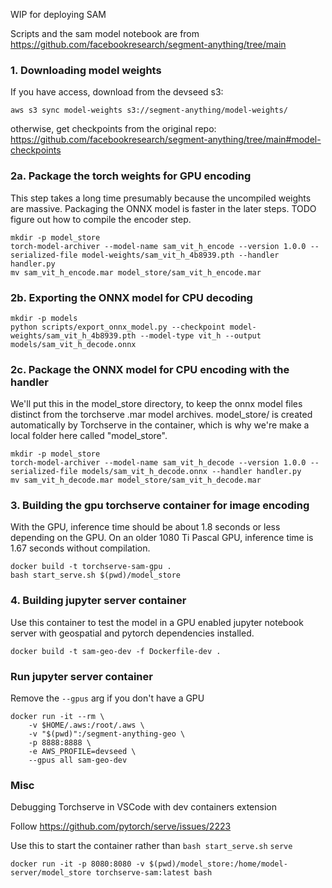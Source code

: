 WIP for deploying SAM

Scripts and the sam model notebook are from https://github.com/facebookresearch/segment-anything/tree/main

### 1. Downloading model weights

If you have access, download from the devseed s3:

```
aws s3 sync model-weights s3://segment-anything/model-weights/
```

otherwise, get checkpoints from the original repo: https://github.com/facebookresearch/segment-anything/tree/main#model-checkpoints

### 2a. Package the torch weights for GPU encoding

This step takes a long time presumably because the uncompiled weights are massive. Packaging the ONNX model is faster in the later steps. TODO figure out how to compile the encoder step.

```
mkdir -p model_store
torch-model-archiver --model-name sam_vit_h_encode --version 1.0.0 --serialized-file model-weights/sam_vit_h_4b8939.pth --handler handler.py 
mv sam_vit_h_encode.mar model_store/sam_vit_h_encode.mar
```

### 2b. Exporting the ONNX model for CPU decoding

```
mkdir -p models                    
python scripts/export_onnx_model.py --checkpoint model-weights/sam_vit_h_4b8939.pth --model-type vit_h --output models/sam_vit_h_decode.onnx
```

### 2c. Package the ONNX model for CPU encoding with the handler

We'll put this in the model_store directory, to keep the onnx model files distinct from the torchserve .mar model archives. model_store/ is created automatically by Torchserve in the container, which is why we're make a local folder here called "model_store".

```
mkdir -p model_store
torch-model-archiver --model-name sam_vit_h_decode --version 1.0.0 --serialized-file models/sam_vit_h_decode.onnx --handler handler.py
mv sam_vit_h_decode.mar model_store/sam_vit_h_decode.mar
```


### 3. Building the gpu torchserve container for image encoding
With the GPU, inference time should be about 1.8 seconds or less depending on the GPU. On an older 1080 Ti Pascal GPU, inference time is 1.67 seconds without compilation.

```
docker build -t torchserve-sam-gpu .
bash start_serve.sh $(pwd)/model_store
```


### 4. Building jupyter server container

Use this container to test the model in a GPU enabled jupyter notebook server with geospatial and pytorch dependencies installed.

```
docker build -t sam-geo-dev -f Dockerfile-dev .
```


### Run jupyter server container

Remove the `--gpus` arg if you don't have a GPU

```
docker run -it --rm \
    -v $HOME/.aws:/root/.aws \
    -v "$(pwd)":/segment-anything-geo \
    -p 8888:8888 \
    -e AWS_PROFILE=devseed \
    --gpus all sam-geo-dev
```

### Misc
Debugging Torchserve in VSCode with dev containers extension


Follow https://github.com/pytorch/serve/issues/2223

Use this to start the container rather than `bash start_serve.sh` `serve`

```
docker run -it -p 8080:8080 -v $(pwd)/model_store:/home/model-server/model_store torchserve-sam:latest bash
```
